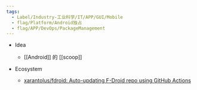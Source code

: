 ```yaml
---
tags:
  - Label/Industry-工业科学/IT/APP/GUI/Mobile
  - flag/Platform/Android独占
  - flag/APP/DevOps/PackageManagement
---
```


- Idea
    - [[Android]] 的 [[scoop]]

- Ecosystem
    - [xarantolus/fdroid: Auto-updating F-Droid repo using GitHub Actions](https://github.com/xarantolus/fdroid)
